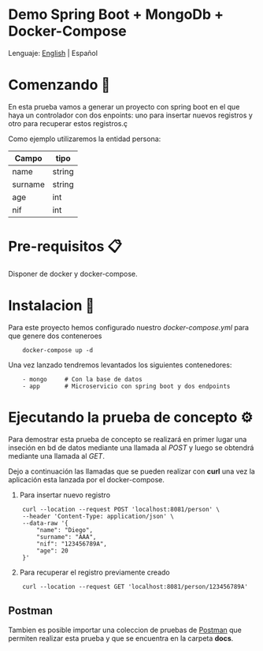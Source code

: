 # Demo Spring Boot + MongoDb + Docker-Compose

Lenguaje: [English](../README.md) | Español

# Comenzando 🚀
En esta prueba vamos a generar un proyecto con spring boot en el que haya un controlador con dos enpoints: uno para insertar nuevos registros y otro para recuperar estos registros.ç

Como ejemplo utilizaremos la entidad persona: 

| Campo | tipo |
| -- | -- |
| name | string |
| surname | string |
| age | int |
| nif | int |

# Pre-requisitos 📋
Disponer de docker y docker-compose.

# Instalacion 🔧
Para este proyecto hemos configurado nuestro *docker-compose.yml* para que genere dos conteneroes 

```
    docker-compose up -d
```

Una vez lanzado tendremos levantados los siguientes contenedores:


````
    - mongo     # Con la base de datos
    - app       # Microservicio con spring boot y dos endpoints
```` 

# Ejecutando la prueba de concepto ⚙️
Para demostrar esta prueba de concepto se realizará en primer lugar una inseción en bd de datos mediante una llamada al *POST* 
y luego se obtendrá mediante una llamada al *GET*.

Dejo a continuación las llamadas que se pueden realizar con **curl** una vez la aplicación esta lanzada por el docker-compose.

1. Para insertar nuevo registro
```
    curl --location --request POST 'localhost:8081/person' \
    --header 'Content-Type: application/json' \
    --data-raw '{
        "name": "Diego",
        "surname": "AAA",
        "nif": "123456789A",
        "age": 20
    }'
```

2. Para recuperar el registro previamente creado
```
    curl --location --request GET 'localhost:8081/person/123456789A'
```

## Postman
Tambien es posible importar una coleccion de pruebas de [Postman](https://www.postman.com/) que permiten realizar esta prueba y que se encuentra en la carpeta **docs**.


